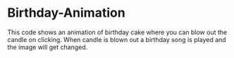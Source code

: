 # Birthday-Animation
This code shows an animation of birthday cake where you can blow out the candle on clicking. When candle is blown out a birthday song is played and the image will get changed.
